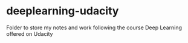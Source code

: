 # deeplearning-udacity
Folder to store my notes and work following the course Deep Learning offered on Udacity
